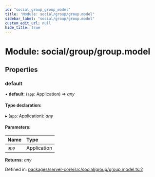 ```yaml
---
id: "social_group_group_model"
title: "Module: social/group/group.model"
sidebar_label: "social/group/group.model"
custom_edit_url: null
hide_title: true
---
```


# Module: social/group/group.model

## Properties

### default

• **default**: (`app`: Application) => *any*

#### Type declaration:

▸ (`app`: Application): *any*

#### Parameters:

Name | Type |
:------ | :------ |
`app` | Application |

**Returns:** *any*

Defined in: [packages/server-core/src/social/group/group.model.ts:2](https://github.com/xr3ngine/xr3ngine/blob/77d12cea0/packages/server-core/src/social/group/group.model.ts#L2)

